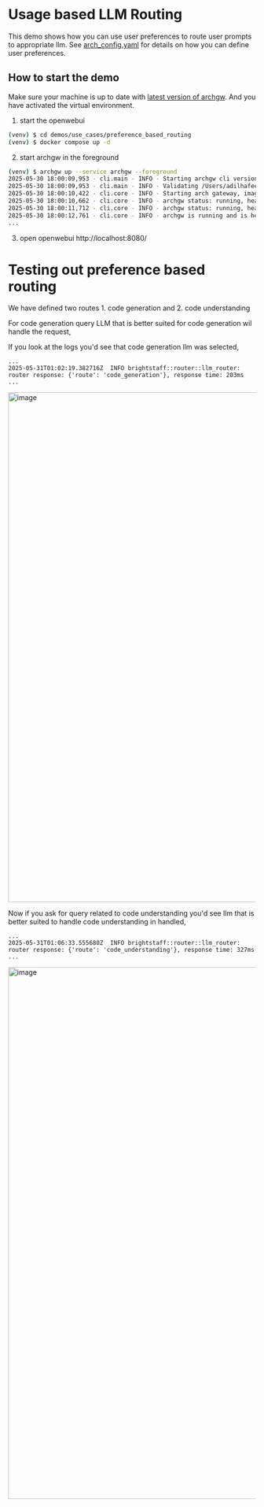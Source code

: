 # Usage based LLM Routing
This demo shows how you can use user preferences to route user prompts to appropriate llm. See [arch_config.yaml](arch_config.yaml) for details on how you can define user preferences.

## How to start the demo

Make sure your machine is up to date with [latest version of archgw]([url](https://github.com/katanemo/archgw/tree/main?tab=readme-ov-file#prerequisites)). And you have activated the virtual environment.


1. start the openwebui
```bash
(venv) $ cd demos/use_cases/preference_based_routing
(venv) $ docker compose up -d
```
2. start archgw in the foreground
```bash
(venv) $ archgw up --service archgw --foreground
2025-05-30 18:00:09,953 - cli.main - INFO - Starting archgw cli version: 0.3.9
2025-05-30 18:00:09,953 - cli.main - INFO - Validating /Users/adilhafeez/src/intelligent-prompt-gateway/demos/use_cases/preference_based_routing/arch_config.yaml
2025-05-30 18:00:10,422 - cli.core - INFO - Starting arch gateway, image name: archgw, tag: katanemo/archgw:0.3.9
2025-05-30 18:00:10,662 - cli.core - INFO - archgw status: running, health status: starting
2025-05-30 18:00:11,712 - cli.core - INFO - archgw status: running, health status: starting
2025-05-30 18:00:12,761 - cli.core - INFO - archgw is running and is healthy!
...
```

3. open openwebui http://localhost:8080/

# Testing out preference based routing

We have defined two routes 1. code generation and 2. code understanding

For code generation query LLM that is better suited for code generation wil handle the request,


If you look at the logs you'd see that code generation llm was selected,

```
...
2025-05-31T01:02:19.382716Z  INFO brightstaff::router::llm_router: router response: {'route': 'code_generation'}, response time: 203ms
...
```

<img width="1036" alt="image" src="https://github.com/user-attachments/assets/f923944b-ddbe-462e-9fd5-c75504adc8cf" />

Now if you ask for query related to code understanding you'd see llm that is better suited to handle code understanding in handled,

```
...
2025-05-31T01:06:33.555680Z  INFO brightstaff::router::llm_router: router response: {'route': 'code_understanding'}, response time: 327ms
...
```

<img width="1081" alt="image" src="https://github.com/user-attachments/assets/e50d167c-46a0-4e3a-ba77-e84db1bd376d" />
